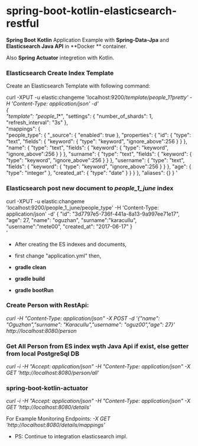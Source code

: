 # spring-boot-kotlin-elasticsearch-restful

**Spring Boot** **Kotlin**  Application Example with **Spring-Data-Jpa** and **Elasticsearch Java API** in **Docker ** container. 

Also **Spring Actuator** integretion with Kotlin.



### Elasticsearch Create Index Template
Create an Elasticsearch Template with following command: 

curl -XPUT -u elastic:changeme 'localhost:9200/_template/people_1?pretty' -H 'Content-Type: application/json' -d'                                                                                              
{    
  "template": "people_1_*",
  "settings": {
    "number_of_shards": 1,
    "refresh_interval": "3s"
  },                        
  "mappings": {  
    "people_type": {
      "_source": {
        "enabled": true
      },
      "properties": {
        "id": {
          "type": "text",
      "fields": {
         "keyword": {
           "type": "keyword",
           "ignore_above":256
          }
      }
        },
        "name": {
          "type": "text",
      "fields": {
         "keyword": {
           "type": "keyword",
           "ignore_above":256
          }
      }
        },
        "surname": {
          "type": "text",
      "fields": {
         "keyword": {
           "type": "keyword",
           "ignore_above":256
          }
      }
        },
        "username": {
          "type": "text",
      "fields": {
         "keyword": {
           "type": "keyword",
           "ignore_above":256
          }
      }
        },
        "age": {
            "type": "integer"
        },
        "created_at": {
          "type": "date"
        }
      }
    }
  },
  "aliases": {}
}
'
### Elasticsearch post new document to *people_1_june* index

curl -XPUT -u elastic:changeme 'localhost:9200/people_1_june/people_type' -H 'Content-Type: application/json' -d'
    {
        "id": "3d7797e5-736f-441a-8a13-9a997ee71e17",
        "age": 27,
        "name": "oguzhan",
        "surname":"karacullu",
        "username":"mete00",
        "created_at": "2017-06-17"
    }               
'
* After creating the ES indexes and documents,

* first change "application.yml" then,

* **gradle clean**

* **gradle build**

* **gradle bootRun**

### Create Person with RestApi:
*curl -H "Content-Type: application/json" -X POST -d 
'{"name": "Oguzhan","surname": "Karacullu","username": "oguz00","age": 27}' http://localhost:8080/person*

### Get All Person from ES index wşth Java Api if exist, else getter from local PostgreSql DB
*curl -i -H "Accept: application/json" -H "Content-Type: application/json" -X GET 'http://localhost:8080/person/all'*

### spring-boot-kotlin-actuator
*curl -i -H "Accept: application/json" -H "Content-Type: application/json" -X GET 'http://localhost:8080/details'*

For Example Monitoring Endpoints:
*-X GET 'http://localhost:8080/details/mappings'*


* PS: Continue to integration elasticsearch impl.
